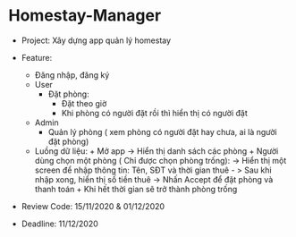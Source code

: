 # Homestay-Manager

-   Project: Xây dựng app quản lý homestay
-   Feature:

    -   Đăng nhập, đăng ký

    *   User
        -   Đặt phòng:
            -   Đặt theo giờ
            -   Khi phòng có người đặt rồi thì hiển thị có người đặt
    *   Admin
        -   Quản lý phòng ( xem phòng có người đặt hay chưa, ai là người đặt phòng)

    -   Luồng dữ liệu: + Mở app -> Hiển thị danh sách các phòng + Người dùng chọn một phòng ( Chỉ được chọn phòng trống): -> Hiển thị một screen để nhập thông tin: Tên, SĐT và thời gian thuê - > Sau khi nhập xong, hiển thị số tiền thuê -> Nhấn Accept để đặt phòng và thanh toán + Khi hết thời gian sẽ trở thành phòng trống

-   Review Code: 15/11/2020 & 01/12/2020
-   Deadline: 11/12/2020
